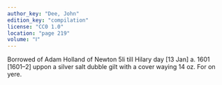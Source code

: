 ```yaml
---
author_key: "Dee, John"
edition_key: "compilation"
license: "CC0 1.0"
location: "page 219"
volume: "Ⅰ"
---
```

Borrowed of Adam Holland of Newton 5li till Hilary day [13 Jan] a. 1601
[1601–2] uppon a silver salt dubble gilt with a cover waying 14 oz. For on
yere.
